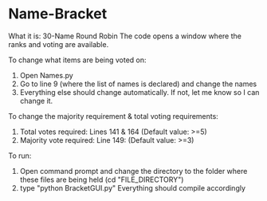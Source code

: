 # Name-Bracket
What it is: 30-Name Round Robin
The code opens a window where the ranks and voting are available.

To change what items are being voted on:
1) Open Names.py
2) Go to line 9 (where the list of names is declared) and change the names
3) Everything else should change automatically. If not, let me know so I can change it.

To change the majority requirement & total voting requirements:
1) Total votes required: Lines 141 & 164 (Default value: >=5)
2) Majority vote required: Line 149: (Default value: >=3)

To run:
1) Open command prompt and change the directory to the folder where these files are being held (cd "FILE_DIRECTORY")
2) type "python BracketGUI.py"
Everything should compile accordingly
